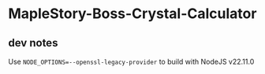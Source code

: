# MapleStory-Boss-Crystal-Calculator

## dev notes
Use `NODE_OPTIONS=--openssl-legacy-provider` to build with NodeJS v22.11.0